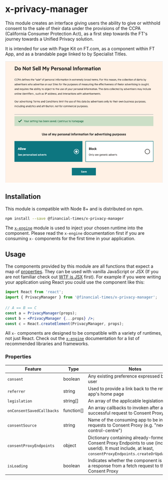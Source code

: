 # x-privacy-manager

This module creates an interface giving users the ability to give or withhold consent to the sale of their data under the provisions of the CCPA (California Consumer Protection Act), as a first step towards the FT's journey towards a Unified Privacy solution.

It is intended for use with Page Kit on FT.com, as a component within FT App, and as a brandable page linked to by Specialist Titles.

![Privacy Manager UI](docs/ccpa.png)

## Installation

This module is compatible with Node 8+ and is distributed on npm.

```bash
npm install --save @financial-times/x-privacy-manager
```

The [`x-engine`][engine] module is used to inject your chosen runtime into the component. Please read the `x-engine` documentation first if you are consuming `x-` components for the first time in your application.

[engine]: https://github.com/Financial-Times/x-dash/tree/master/packages/x-engine


## Usage

The components provided by this module are all functions that expect a map of [properties](#properties). They can be used with vanilla JavaScript or JSX (If you are not familiar check out [WTF is JSX][jsx-wtf] first). For example if you were writing your application using React you could use the component like this:

```jsx
import React from 'react';
import { PrivacyManager } from '@financial-times/x-privacy-manager';

// A == B == C
const a = PrivacyManager(props);
const b = <PrivacyManager {...props} />;
const c = React.createElement(PrivacyManager, props);
```

All `x-` components are designed to be compatible with a variety of runtimes, not just React. Check out the [`x-engine`][engine] documentation for a list of recommended libraries and frameworks.

[jsx-wtf]: https://jasonformat.com/wtf-is-jsx/

### Properties

Feature                     | Type       | Notes
----------------------------|------------|-----------------------------------------------
`consent`                   | boolean    | Any existing preference expressed by the user
`referrer`                  | string     | Used to provide a link back to the referring app's home page
`legislation`               | string[]   | An array of the applicable legislation IDs
`onConsentSavedCallbacks`   | function[] | An array callbacks to invoken after a successful request to Consent Proxy
`consentSource`             | string     | Name of the consuming app to be included in requests to Consent Proxy (e.g. "next-control-centre")
 `consentProxyEndpoints`    | object     | Dictionary containing already-formed Consent Proxy Endpoints to use (including userId). It must include, at least, `consentProxyEndpoints.createOrUpdateRecord`
 `isLoading`                | boolean    | Indicates whether the component is wait for a response from a fetch request to the Consent Proxy
